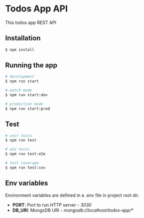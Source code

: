 # Todos App API
This todos app REST API

## Installation

```bash
$ npm install
```

## Running the app

```bash
# development
$ npm run start

# watch mode
$ npm run start:dev

# production mode
$ npm run start:prod
```

## Test

```bash
# unit tests
$ npm run test

# e2e tests
$ npm run test:e2e

# test coverage
$ npm run test:cov
```
## Env variables

Environment variables are defined in a .env file in project root dir.

- **PORT**: Port to run HTTP server - *3030*
- **DB_URI**: MongoDB URI - *mongodb://localhost/todos-app/**
